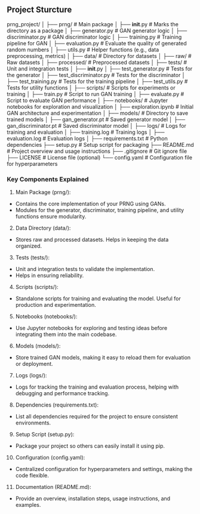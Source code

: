 ## Project Sturcture

prng_project/
│
├── prng/                   # Main package
│   ├── __init__.py         # Marks the directory as a package
│   ├── generator.py        # GAN generator logic
│   ├── discriminator.py    # GAN discriminator logic
│   ├── training.py         # Training pipeline for GAN
│   ├── evaluation.py       # Evaluate the quality of generated random numbers
│   ├── utils.py            # Helper functions (e.g., data preprocessing, metrics)
│
├── data/                   # Directory for datasets
│   ├── raw/                # Raw datasets
│   ├── processed/          # Preprocessed datasets
│
├── tests/                  # Unit and integration tests
│   ├── __init__.py
│   ├── test_generator.py   # Tests for the generator
│   ├── test_discriminator.py # Tests for the discriminator
│   ├── test_training.py    # Tests for the training pipeline
│   ├── test_utils.py       # Tests for utility functions
│
├── scripts/                # Scripts for experiments or training
│   ├── train.py            # Script to run GAN training
│   ├── evaluate.py         # Script to evaluate GAN performance
│
├── notebooks/              # Jupyter notebooks for exploration and visualization
│   ├── exploration.ipynb   # Initial GAN architecture and experimentation
│
├── models/                 # Directory to save trained models
│   ├── gan_generator.pt    # Saved generator model
│   ├── gan_discriminator.pt # Saved discriminator model
│
├── logs/                   # Logs for training and evaluation
│   ├── training.log        # Training logs
│   ├── evaluation.log      # Evaluation logs
│
├── requirements.txt        # Python dependencies
├── setup.py                # Setup script for packaging
├── README.md               # Project overview and usage instructions
├── .gitignore              # Git ignore file
├── LICENSE                 # License file (optional)
└── config.yaml             # Configuration file for hyperparameters


### Key Components Explained
1. Main Package (prng/):
- Contains the core implementation of your PRNG using GANs.
- Modules for the generator, discriminator, training pipeline, and utility functions ensure modularity.

2. Data Directory (data/):
- Stores raw and processed datasets. Helps in keeping the data organized.

3. Tests (tests/):
- Unit and integration tests to validate the implementation.
- Helps in ensuring reliability.

4. Scripts (scripts/):
- Standalone scripts for training and evaluating the model. Useful for production and experimentation.

5. Notebooks (notebooks/):
- Use Jupyter notebooks for exploring and testing ideas before integrating them into the main codebase.

6. Models (models/):
- Store trained GAN models, making it easy to reload them for evaluation or deployment.

7. Logs (logs/):
- Logs for tracking the training and evaluation process, helping with debugging and performance tracking.

8. Dependencies (requirements.txt):
- List all dependencies required for the project to ensure consistent environments.

9. Setup Script (setup.py):
- Package your project so others can easily install it using pip.

10. Configuration (config.yaml):
- Centralized configuration for hyperparameters and settings, making the code flexible.

11. Documentation (README.md):
- Provide an overview, installation steps, usage instructions, and examples.
